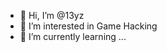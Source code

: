 - 👋 Hi, I’m @13yz
- 👀 I’m interested in Game Hacking
- 🌱 I’m currently learning ...

<!---
13yz/13yz is a ✨ special ✨ repository because its `README.md` (this file) appears on your GitHub profile.
You can click the Preview link to take a look at your changes.
--->

